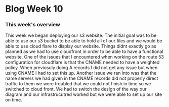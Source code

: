 # Blog Week 10

### This week's overview

This week we began deploying our s3 website. The initial goal was to be able to use our s3 bucket to be able to hold all of our files and we would be able to use cloud flare to display our website. Things didnt exactly go as planned as we had to use cloudfront in order to be able to have a functional website. One of the issues that I encountered when working on the route 53 configuration for cloudflare is that the CNAME needed to have a weighted policy. When previosuly doing A records I did not get any issue but when using CNAME I had to set this up. Another issue we ran into was that the name servers we had given in the CNAME records did not properly direct traffic to them we were troubled that we could not finish in time so we switched to cloud front. We had to switch the design of the way our diagram and our infrastrucutred worked but we were able to set up our site on time.
